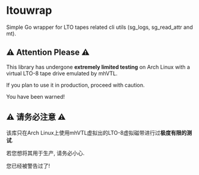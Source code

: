 <!--
 * @Author: FunctionSir
 * @License: AGPLv3
 * @Date: 2025-08-22 01:16:27
 * @LastEditTime: 2025-08-23 20:32:17
 * @LastEditors: FunctionSir
 * @Description: -
 * @FilePath: /ltouwrap/README.md
-->

# ltouwrap

Simple Go wrapper for LTO tapes related cli utils (sg_logs, sg_read_attr and mt).

## ⚠ Attention Please ⚠

This library has undergone **extremely limited testing** on Arch Linux with a virtual LTO-8 tape drive emulated by mhVTL.

If you plan to use it in production, proceed with caution.

You have been warned!

## ⚠ 请务必注意 ⚠

该库只在Arch Linux上使用mhVTL虚拟出的LTO-8虚拟磁带进行过**极度有限的测试**.

若您想将其用于生产, 请务必小心.

您已经被警告过了!
